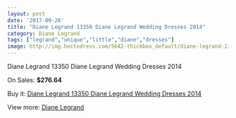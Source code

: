 ```yaml
---
layout: post
date: '2017-09-28'
title: "Diane Legrand 13350 Diane Legrand Wedding Dresses 2014"
category: Diane Legrand
tags: ["legrand","unique","little","diane","dresses"]
image: http://img.hectodress.com/5642-thickbox_default/diane-legrand-13350-diane-legrand-wedding-dresses-2014.jpg
---
```

Diane Legrand 13350 Diane Legrand Wedding Dresses 2014

On Sales: **$276.64**
<a href="https://www.hectodress.com/diane-legrand/2798-diane-legrand-13350-diane-legrand-wedding-dresses-2014.html"><amp-img layout="responsive" width="600" height="600" src="//img.hectodress.com/5642-thickbox_default/diane-legrand-13350-diane-legrand-wedding-dresses-2014.jpg" alt="Diane Legrand 13350 Diane Legrand Wedding Dresses 2014 0" /></a>
<a href="https://www.hectodress.com/diane-legrand/2798-diane-legrand-13350-diane-legrand-wedding-dresses-2014.html"><amp-img layout="responsive" width="600" height="600" src="//img.hectodress.com/5644-thickbox_default/diane-legrand-13350-diane-legrand-wedding-dresses-2014.jpg" alt="Diane Legrand 13350 Diane Legrand Wedding Dresses 2014 1" /></a>
<a href="https://www.hectodress.com/diane-legrand/2798-diane-legrand-13350-diane-legrand-wedding-dresses-2014.html"><amp-img layout="responsive" width="600" height="600" src="//img.hectodress.com/5643-thickbox_default/diane-legrand-13350-diane-legrand-wedding-dresses-2014.jpg" alt="Diane Legrand 13350 Diane Legrand Wedding Dresses 2014 2" /></a>

Buy it: [Diane Legrand 13350 Diane Legrand Wedding Dresses 2014](https://www.hectodress.com/diane-legrand/2798-diane-legrand-13350-diane-legrand-wedding-dresses-2014.html "Diane Legrand 13350 Diane Legrand Wedding Dresses 2014")

View more: [Diane Legrand](https://www.hectodress.com/49-diane-legrand "Diane Legrand")